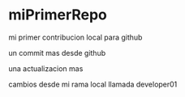 # miPrimerRepo

mi primer contribucion local para github

un commit mas desde github

una actualizacion mas


cambios desde mi rama local llamada developer01